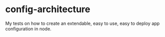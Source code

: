 # config-architecture
My tests on how to create an extendable, easy to use, easy to deploy app configuration in node.
